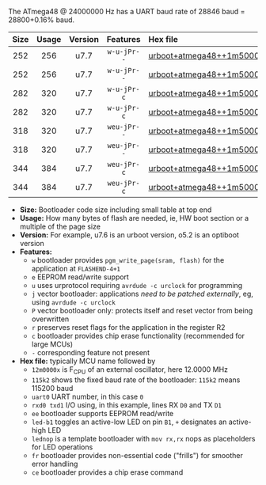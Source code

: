 The ATmega48 @ 24000000 Hz has a UART baud rate of 28846 baud = 28800+0.16% baud.

|Size|Usage|Version|Features|Hex file|
|:-:|:-:|:-:|:-:|:--|
|252|256|u7.7|`w-u-jPr--`|[urboot+atmega48++1m5000x++++1k8_uart0_rxd0_txd1_led+b5_fr.hex](https://raw.githubusercontent.com/stefanrueger/urboot.hex/main/mcus/atmega48/external_oscillator/fcpu++1m5000_Hz/br++++1k8_bps/urboot+atmega48++1m5000x++++1k8_uart0_rxd0_txd1_led+b5_fr.hex)|
|252|256|u7.7|`w-u-jPr--`|[urboot+atmega48++1m5000x++++1k8_uart0_rxd0_txd1_lednop_fr.hex](https://raw.githubusercontent.com/stefanrueger/urboot.hex/main/mcus/atmega48/external_oscillator/fcpu++1m5000_Hz/br++++1k8_bps/urboot+atmega48++1m5000x++++1k8_uart0_rxd0_txd1_lednop_fr.hex)|
|282|320|u7.7|`w-u-jPr-c`|[urboot+atmega48++1m5000x++++1k8_uart0_rxd0_txd1_led+b5_fr_ce.hex](https://raw.githubusercontent.com/stefanrueger/urboot.hex/main/mcus/atmega48/external_oscillator/fcpu++1m5000_Hz/br++++1k8_bps/urboot+atmega48++1m5000x++++1k8_uart0_rxd0_txd1_led+b5_fr_ce.hex)|
|282|320|u7.7|`w-u-jPr-c`|[urboot+atmega48++1m5000x++++1k8_uart0_rxd0_txd1_lednop_fr_ce.hex](https://raw.githubusercontent.com/stefanrueger/urboot.hex/main/mcus/atmega48/external_oscillator/fcpu++1m5000_Hz/br++++1k8_bps/urboot+atmega48++1m5000x++++1k8_uart0_rxd0_txd1_lednop_fr_ce.hex)|
|318|320|u7.7|`weu-jPr--`|[urboot+atmega48++1m5000x++++1k8_uart0_rxd0_txd1_ee_led+b5_fr.hex](https://raw.githubusercontent.com/stefanrueger/urboot.hex/main/mcus/atmega48/external_oscillator/fcpu++1m5000_Hz/br++++1k8_bps/urboot+atmega48++1m5000x++++1k8_uart0_rxd0_txd1_ee_led+b5_fr.hex)|
|318|320|u7.7|`weu-jPr--`|[urboot+atmega48++1m5000x++++1k8_uart0_rxd0_txd1_ee_lednop_fr.hex](https://raw.githubusercontent.com/stefanrueger/urboot.hex/main/mcus/atmega48/external_oscillator/fcpu++1m5000_Hz/br++++1k8_bps/urboot+atmega48++1m5000x++++1k8_uart0_rxd0_txd1_ee_lednop_fr.hex)|
|344|384|u7.7|`weu-jPr-c`|[urboot+atmega48++1m5000x++++1k8_uart0_rxd0_txd1_ee_led+b5_fr_ce.hex](https://raw.githubusercontent.com/stefanrueger/urboot.hex/main/mcus/atmega48/external_oscillator/fcpu++1m5000_Hz/br++++1k8_bps/urboot+atmega48++1m5000x++++1k8_uart0_rxd0_txd1_ee_led+b5_fr_ce.hex)|
|344|384|u7.7|`weu-jPr-c`|[urboot+atmega48++1m5000x++++1k8_uart0_rxd0_txd1_ee_lednop_fr_ce.hex](https://raw.githubusercontent.com/stefanrueger/urboot.hex/main/mcus/atmega48/external_oscillator/fcpu++1m5000_Hz/br++++1k8_bps/urboot+atmega48++1m5000x++++1k8_uart0_rxd0_txd1_ee_lednop_fr_ce.hex)|

- **Size:** Bootloader code size including small table at top end
- **Usage:** How many bytes of flash are needed, ie, HW boot section or a multiple of the page size
- **Version:** For example, u7.6 is an urboot version, o5.2 is an optiboot version
- **Features:**
  + `w` bootloader provides `pgm_write_page(sram, flash)` for the application at `FLASHEND-4+1`
  + `e` EEPROM read/write support
  + `u` uses urprotocol requiring `avrdude -c urclock` for programming
  + `j` vector bootloader: applications *need to be patched externally*, eg, using `avrdude -c urclock`
  + `P` vector bootloader only: protects itself and reset vector from being overwritten
  + `r` preserves reset flags for the application in the register R2
  + `c` bootloader provides chip erase functionality (recommended for large MCUs)
  + `-` corresponding feature not present
- **Hex file:** typically MCU name followed by
  + `12m0000x` is F<sub>CPU</sub> of an external oscillator, here 12.0000 MHz
  + `115k2` shows the fixed baud rate of the bootloader: `115k2` means 115200 baud
  + `uart0` UART number, in this case `0`
  + `rxd0 txd1` I/O using, in this example, lines RX `D0` and TX `D1`
  + `ee` bootloader supports EEPROM read/write
  + `led-b1` toggles an active-low LED on pin `B1`, `+` designates an active-high LED
  + `lednop` is a template bootloader with `mov rx,rx` nops as placeholders for LED operations
  + `fr` bootloader provides non-essential code ("frills") for smoother error handling
  + `ce` bootloader provides a chip erase command
